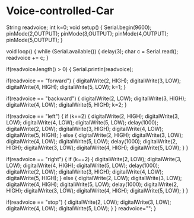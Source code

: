 # Voice-controlled-Car
String readvoice;
int k=0;
void setup() {
Serial.begin(9600);
pinMode(2,OUTPUT);
pinMode(3,OUTPUT);
pinMode(4,OUTPUT);
pinMode(5,OUTPUT);
}
 
void loop() {
while (Serial.available())
{
delay(3);
char c = Serial.read();
readvoice += c;
}
 
if(readvoice.length() &gt; 0)
{
Serial.println(readvoice);
 
if(readvoice == "forward")
{
digitalWrite(2, HIGH);
digitalWrite(3, LOW);
digitalWrite(4, HIGH);
digitalWrite(5, LOW);
k=1;
}
 
if(readvoice == "backward")
{
digitalWrite(2, LOW);
digitalWrite(3, HIGH);
digitalWrite(4, LOW);
digitalWrite(5, HIGH);
k=2;
}
 
if(readvoice == "left")
{
if (k==2)
{
digitalWrite(2, HIGH);
digitalWrite(3, LOW);
digitalWrite(4, LOW);
digitalWrite(5, LOW);
delay(1000);
digitalWrite(2, LOW);
digitalWrite(3, HIGH);
digitalWrite(4, LOW);
digitalWrite(5, HIGH);
}
else
{
digitalWrite(2, HIGH);
digitalWrite(3, LOW);
digitalWrite(4, LOW);
digitalWrite(5, LOW);
delay(1000);
digitalWrite(2, HIGH);
digitalWrite(3, LOW);
digitalWrite(4, HIGH);
digitalWrite(5, LOW);
}
}
 
if(readvoice == "right")
{
if (k==2)
{
digitalWrite(2, LOW);
digitalWrite(3, LOW);
digitalWrite(4, HIGH);
digitalWrite(5, LOW);
delay(1000);
digitalWrite(2, LOW);
digitalWrite(3, HIGH);
digitalWrite(4, LOW);
digitalWrite(5, HIGH);
}
else
{
digitalWrite(2, LOW);
digitalWrite(3, LOW);
digitalWrite(4, HIGH);
digitalWrite(5, LOW);
delay(1000);
digitalWrite(2, HIGH);
digitalWrite(3, LOW);
digitalWrite(4, HIGH);
digitalWrite(5, LOW);
}
}
 
if(readvoice == "stop")
{
digitalWrite(2, LOW);
digitalWrite(3, LOW);
digitalWrite(4, LOW);
digitalWrite(5, LOW);
}
}
readvoice="";
}

